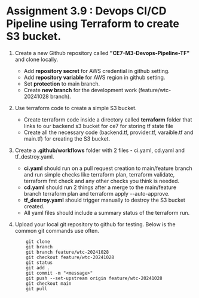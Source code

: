 # Assignment 3.9 : Devops CI/CD Pipeline using Terraform to create S3 bucket.

1. Create a new Github repository called **"CE7-M3-Devops-Pipeline-TF"** and clone locally.
    - Add **repository secret** for AWS credential in github setting.
    - Add **repository variable** for AWS region in github setting.
    - Set **protection** to main branch.
    - Create **new branch** for the development work (feature/wtc-20241028 branch).

2. Use terraform code to create a simple S3 bucket.
    - Create terraform code inside a directory called **terraform** folder that links to our backend s3 bucket for ce7 for storing tf state file 
    - Create all the necessary code (backend.tf, provider.tf, varaible.tf and main.tf) for creating the S3 bucket.

3. Create a **.github/workflows** folder with 2 files - ci.yaml, cd.yaml and tf_destroy.yaml. 
    - **ci.yaml** should run on a pull request creation to main/feature branch and run simple checks like terraform plan, terraform validate, terraform fmt check and any other checks you think is needed.
    - **cd.yaml** should run 2 things after a merge to the main/feature branch terraform plan and terraform apply --auto-approve.
    - **tf_destroy.yaml** should trigger manually to destroy the S3 bucket created. 
    - All yaml files should include a summary status of the terraform run.

4. Upload your local git repository to github for testing. Below is the common git commands use often.
    ```
        git clone
        git branch
        git branch feature/wtc-20241028
        git checkout feature/wtc-20241028
        git status
        git add .
        git commit -m "<message>"
        git push --set-upstream origin feature/wtc-20241028
        git checkout main
        git pull
    ```
